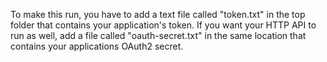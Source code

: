 To make this run, you have to add a text file called "token.txt" in the top folder that contains your application's token.
If you want your HTTP API to run as well, add a file called "oauth-secret.txt" in the same location that contains your applications OAuth2 secret.
